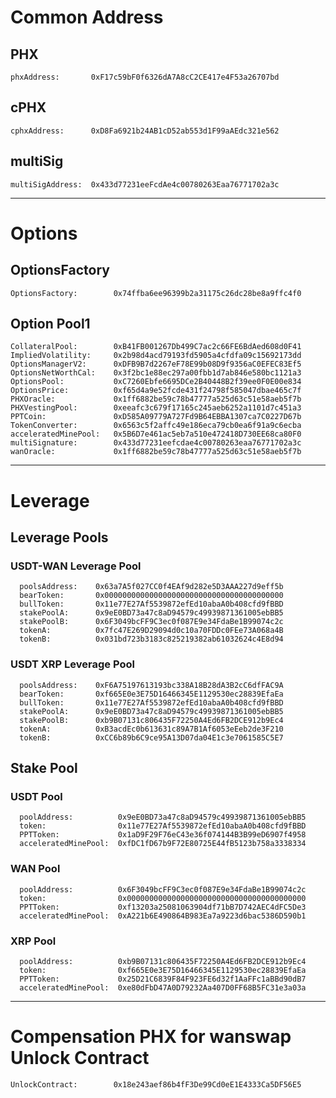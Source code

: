 # Common Address

## PHX
	phxAddress:       0xF17c59bF0f6326dA7A8cC2CE417e4F53a26707bd

## cPHX
	cphxAddress:      0xD8Fa6921b24AB1cD52ab553d1F99aAEdc321e562

## multiSig
    multiSigAddress:  0x433d77231eeFcdAe4c00780263Eaa76771702a3c	
___
	
# Options	
## OptionsFactory
    OptionsFactory:        0x74ffba6ee96399b2a31175c26dc28be8a9ffc4f0
	
## Option Pool1	
    CollateralPool:        0xB41FB001267Db499C7ac2c66FE6BdAed608d0F41 
    ImpliedVolatility:     0x2b98d4acd79193fd5905a4cfdfa09c15692173dd
    OptionsManagerV2:      0xDFB9B7d2267eF78E99b08D9f9356aC0EFEC83Ef5
    OptionsNetWorthCal:    0x3f2bc1e88ec297a00fbb1d7ab846e580bc1121a3
    OptionsPool:           0xC7260Ebfe6695DCe2B40448B2f39ee0F0E00e834
    OptionsPrice:          0xf65d4a9e52fcde431f24798f585047dbae465c7f
    PHXOracle:             0x1ff6882be59c78b47777a525d63c51e58aeb5f7b
    PHXVestingPool:        0xeeafc3c679f17165c245aeb6252a1101d7c451a3
    PPTCoin:               0xD585A09779A727Fd9B64EBBA1307ca7C0227D67b
    TokenConverter:        0x6563c5f2affc49e186eca79cb0ea6f91a9c6ecba
    acceleratedMinePool:   0x5B6D7e461ac5eb7a510e472418D730EE68ca80F0
    multiSignature:        0x433d77231eefcdae4c00780263eaa76771702a3c
    wanOracle:             0x1ff6882be59c78b47777a525d63c51e58aeb5f7b 
___

# Leverage
## Leverage Pools 
### USDT-WAN Leverage Pool
      poolsAddress:    0x63a7A5f027CC0f4EAf9d282e5D3AAA227d9eff5b      
      bearToken:       0x0000000000000000000000000000000000000000               
      bullToken:       0x11e77E27Af5539872efEd10abaA0b408cfd9fBBD   
      stakePoolA:      0x9eE0BD73a47c8aD94579c49939871361005ebBB5         
      stakePoolB:      0x6F3049bcFF9C3ec0f087E9e34FdaBe1B99074c2c   
      tokenA:          0x7fc47E269D29094d0c10a70FDDc0FEe73A068a4B   
      tokenB:          0x031bd723b3183c825219382ab61032624c4E8d94   	

### USDT XRP Leverage Pool
      poolsAddress:    0xF6A75197613193bc338A18B28dA3B2cC6dfFAC9A  
      bearToken:       0xf665E0e3E75D16466345E1129530ec28839EfaEa   
      bullToken:       0x11e77E27Af5539872efEd10abaA0b408cfd9fBBD   
      stakePoolA:      0x9eE0BD73a47c8aD94579c49939871361005ebBB5   
      stakePoolB:      0xb9B07131c806435F72250A4Ed6FB2DCE912b9Ec4   
      tokenA:          0xB3acdEc0b613631c89A7B1Af6053eEeb2de3F210   
      tokenB:          0xCC6b89b6C9ce95A13D07da04E1c3e7061585C5E7  	

## Stake Pool
### USDT Pool
      poolAddress:          0x9eE0BD73a47c8aD94579c49939871361005ebBB5
      token:                0x11e77E27Af5539872efEd10abaA0b408cfd9fBBD 
      PPTToken:             0x1aD9F29F76eC43e36f074144B3B99eD6907f4958
      acceleratedMinePool:  0xfDC1fD67b9F72E80725E44fB5123b758a3338334
    

### WAN Pool
      poolAddress:          0x6F3049bcFF9C3ec0f087E9e34FdaBe1B99074c2c 
      token:                0x0000000000000000000000000000000000000000  
      PPTToken:             0xf13203a25081063904df71bB7D742AEC4dFC5De3 
      acceleratedMinePool:  0xA221b6E490864B983Ea7a9223d6bac5386D590b1 

### XRP Pool      
      poolAddress:          0xb9B07131c806435F72250A4Ed6FB2DCE912b9Ec4 
      token:                0xf665E0e3E75D16466345E1129530ec28839EfaEa  
      PPTToken:             0x25D21C6839F84F923FE6d32f1AaFFc1aBBd90dB7 
      acceleratedMinePool:  0xe80dFbD47A0D79232Aa407D0FF68B5FC31e3a03a 	  
___



# Compensation PHX for wanswap Unlock Contract
	UnlockContract:	       0x18e243aef86b4fF3De99Cd0eE1E4333Ca5DF56E5			